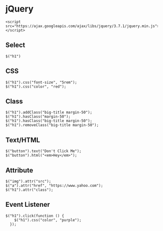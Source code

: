 # jQuery
```
<script src="https://ajax.googleapis.com/ajax/libs/jquery/3.7.1/jquery.min.js"></script>
```
## Select
```
$("h1")
```
## CSS
```
$("h1").css("font-size", "5rem");
$("h1").css("color", "red");
```
## Class
```
$("h1").addClass("big-title margin-50");
$("h1").hasClass("margin-50");
$("h1").hasClass("big-title margin-50");
$("h1").removeClass("big-title margin-50");
```
## Text/HTML
```
$("button").text("Don't Click Me");
$("button").html("<em>Hey</em>");
```
## Attribute
```
$("img").attr("src");
$("a").attr("href", "https://www.yahoo.com");
$("h1").attr("class");
```
## Event Listener
```
$("h1").click(function () {
    $("h1").css("color", "purple");
  });
```
